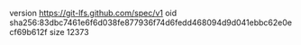 version https://git-lfs.github.com/spec/v1
oid sha256:83dbc7461e6f6d038fe877936f74d6fedd468094d9d041ebbc62e0ecf69b612f
size 12373
